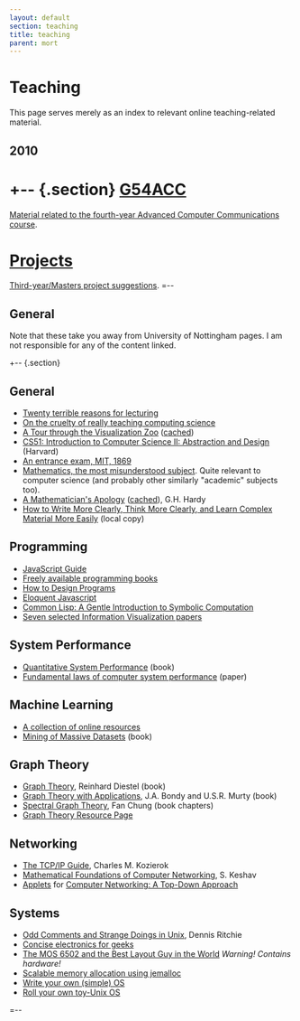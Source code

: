 ```yaml
---
layout: default
section: teaching
title: teaching
parent: mort
---
```


Teaching
========

This page serves merely as an index to relevant online
teaching-related material.


2010
----

+-- {.section}
[G54ACC][g54acc]
======

[Material related to the fourth-year Advanced Computer Communications course][g54acc].


[Projects][]
========

[Third-year/Masters project suggestions][projects].
=--

[projects]: 2010-projects/
[g54acc]: 2010-g54acc/



General
-------

Note that these take you away from University of Nottingham pages.  I
am not responsible for any of the content linked.

+-- {.section}

General
-------

+ [Twenty terrible reasons for
  lecturing](http://www.brookes.ac.uk/services/ocsd/2_learntch/20reasons.html) 
+ [On the cruelty of really teaching computing
  science](http://userweb.cs.utexas.edu/users/EWD/transcriptions/EWD10xx/EWD1036.html)
+ [A Tour through the Visualization
  Zoo](http://queue.acm.org/detail.cfm?id=1805128) ([cached](./material/p20-heer.pdf))
+ [CS51: Introduction to Computer Science II: Abstraction and
  Design](http://www.seas.harvard.edu/courses/cs51) (Harvard)
+ [An entrance exam, MIT,
  1869](http://libraries.mit.edu/archives/exhibits/exam/index.html) 
+ [Mathematics, the most misunderstood
  subject](http://www.fordham.edu/academics/programs_at_fordham_/mathematics_departme/what_math/index.asp).
  Quite relevant to computer science (and probably other similarly
  "academic" subjects too).
+ [A Mathematician's Apology](http://www.math.ualberta.ca/mss/)
  ([cached](./material/GHHardy-AMathematiciansApology.pdf)),
  G.H. Hardy
+ [How to Write More Clearly, Think More Clearly, and Learn Complex
  Material More Easily](./material/WriteThinkLearn.pdf) (local copy)


Programming
-----------

+ [JavaScript Guide](https://developer.mozilla.org/en/JavaScript/Guide)
+ [Freely available programming
  books](http://stackoverflow.com/questions/194812/list-of-freely-available-programming-books)
+ [How to Design Programs](http://htdp.org/2003-09-26/Book/)
+ [Eloquent Javascript](http://eloquentjavascript.net/)
+ [Common Lisp: A Gentle Introduction to Symbolic
  Computation](http://www.cs.cmu.edu/~dst/LispBook/index.html)
+ [Seven selected Information Visualization
  papers](http://fellinlovewithdata.com/guides/7-classic-foundational-vis-papers) 

System Performance
------------------

+ [Quantitative System
  Performance](http://www.cs.washington.edu/homes/lazowska/qsp/)
  (book) 
+ [Fundamental laws of computer system
  performance](http://doi.acm.org/10.1145/800200.806196) (paper) 


Machine Learning
----------------

+ [A collection of online resources](http://metaoptimize.com/qa/questions/186/)
+ [Mining of Massive
  Datasets](http://infolab.stanford.edu/~ullman/pub/book.pdf) (book)


Graph Theory
------------

+ [Graph Theory](http://diestel-graph-theory.com/), Reinhard Diestel (book)
+ [Graph Theory with
  Applications](http://www.ecp6.jussieu.fr/pageperso/bondy/books/gtwa/gtwa.html),
  J.A. Bondy and U.S.R. Murty (book) 
+ [Spectral Graph
  Theory](http://www.math.ucsd.edu/~fan/research/revised.html), Fan
  Chung (book chapters) 
+ [Graph Theory Resource
  Page](http://www.mongoosemetrics.com/phone-articles/graph-theory-resource-page.php) 


Networking
----------

+ [The TCP/IP Guide](http://www.tcpipguide.com/free/index.htm), Charles M. Kozierok
+ [Mathematical Foundations of Computer
  Networking](http://blizzard.cs.uwaterloo.ca/keshav/mediawiki-1.4.7/index.php/Mathematical_Foundations_of_Computer_Networking), 
  S. Keshav
+ [Applets](http://wps.aw.com/aw_kurose_network_5/111/28536/7305314.cw/index.html)
  for
  [Computer Networking: A Top-Down Approach](http://www.aw-bc.com/kurose_ross/)


Systems
-------

+ [Odd Comments and Strange Doings in
  Unix](http://cm.bell-labs.com/cm/cs/who/dmr/odd.html), Dennis
  Ritchie 
+ [Concise electronics for
  geeks](http://lcamtuf.coredump.cx/electronics/) 
+ [The MOS 6502 and the Best Layout Guy in the
  World](http://research.swtch.com/2011/01/mos-6502-and-best-layout-guy-in-world.html)
  *Warning! Contains hardware!*
+ [Scalable memory allocation using
  jemalloc](http://www.facebook.com/notes/facebook-engineering/scalable-memory-allocation-using-jemalloc/480222803919)
+ [Write your own (simple)
  OS](http://mikeos.berlios.de/write-your-own-os.html) 
+ [Roll your own toy-Unix
  OS](http://www.jamesmolloy.co.uk/tutorial_html/index.html)

=--



